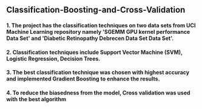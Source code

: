 ## Classification-Boosting-and-Cross-Validation

#### 1. The project has the classification techniques on two data sets from UCI Machine Learning repository namely 'SGEMM GPU kernel performance Data Set' and 'Diabetic Retinopathy Debrecen Data Set Data Set'.
#### 2. Classification techniques include Support Vector Machine (SVM), Logistic Regression, Decision Trees.
#### 3. The best classification technique was chosen with highest accuracy and implemented Gradient Boosting to enhance the results.
#### 4. To reduce the biasedness from the model, Cross validation was used with the best algorithm
